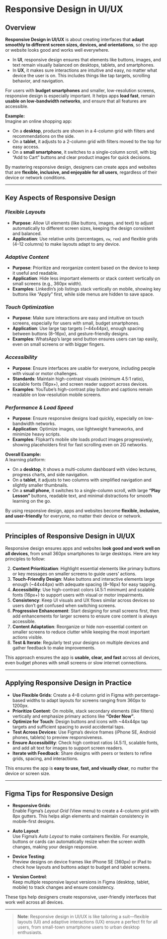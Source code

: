 # Responsive Design in UI/UX

## **Overview**

**Responsive Design in UI/UX** is about creating interfaces that **adapt smoothly to different screen sizes, devices, and orientations**, so the app or website looks good and works well everywhere.  

- In **UI**, responsive design ensures that elements like buttons, images, and text remain visually balanced on desktops, tablets, and smartphones.  
- In **UX**, it makes sure interactions are intuitive and easy, no matter what device the user is on. This includes things like tap targets, scrolling behavior, and navigation.  

For users with **budget smartphones** and smaller, low-resolution screens, responsive design is especially important. It helps apps **load fast**, remain **usable on low-bandwidth networks**, and ensure that all features are accessible.  

**Example:**  
Imagine an online shopping app:  
- On a **desktop**, products are shown in a 4-column grid with filters and recommendations on the side.  
- On a **tablet**, it adjusts to a 2-column grid with filters moved to the top for easy access.  
- On a **small smartphone**, it switches to a single-column scroll, with big “Add to Cart” buttons and clear product images for quick decisions. 

By mastering responsive design, designers can create apps and websites that are **flexible, inclusive, and enjoyable for all users**, regardless of their device or network conditions.

---

## **Key Aspects of Responsive Design**

### *Flexible Layouts*
- **Purpose**: Allow UI elements (like buttons, images, and text) to adjust automatically to different screen sizes, keeping the design consistent and balanced.  
- **Application**: Use relative units (percentages, `vw`, `rem`) and flexible grids (4–12 columns) to make layouts adapt to any device.

### *Adaptive Content*
- **Purpose**: Prioritize and reorganize content based on the device to keep it useful and readable.  
- **Application**: Hide less important elements or stack content vertically on small screens (e.g., 360px width).  
- **Examples**: LinkedIn’s job listings stack vertically on mobile, showing key buttons like “Apply” first, while side menus are hidden to save space.

### *Touch Optimization*
- **Purpose**: Make sure interactions are easy and intuitive on touch screens, especially for users with small, budget smartphones.  
- **Application**: Use large tap targets (~44x44px), enough spacing between buttons (8–16px), and gesture-friendly designs.  
- **Examples**: WhatsApp’s large send button ensures users can tap easily, even on small screens or with bigger fingers.

### *Accessibility*
- **Purpose**: Ensure interfaces are usable for everyone, including people with visual or motor challenges.  
- **Standards**: Maintain high-contrast visuals (minimum 4.5:1 ratio), scalable fonts (16px+), and screen reader support across devices.  
- **Examples**: YouTube’s high-contrast play button and captions remain readable on low-resolution mobile screens.

### *Performance & Load Speed*
- **Purpose**: Ensure responsive designs load quickly, especially on low-bandwidth networks.  
- **Application**: Optimize images, use lightweight frameworks, and minimize heavy scripts.  
- **Examples**: Flipkart’s mobile site loads product images progressively, showing placeholders first for fast scrolling even on 2G networks.

**Overall Example:**  
A learning platform:  
- On a **desktop**, it shows a multi-column dashboard with video lectures, progress charts, and side navigation.  
- On a **tablet**, it adjusts to two columns with simplified navigation and slightly smaller thumbnails.  
- On a **small phone**, it switches to a single-column scroll, with large **“Play Lesson”** buttons, readable text, and minimal distractions for smooth learning on the go.

By using responsive design, apps and websites become **flexible, inclusive, and user-friendly** for everyone, no matter their device or network.

---

## **Principles of Responsive Design in UI/UX**

Responsive design ensures apps and websites **look good and work well on all devices**, from small 360px smartphones to large desktops. Here are key principles to follow:


2. **Content Prioritization**: Highlight essential elements like primary buttons or key messages on smaller screens to guide users’ actions.  
3. **Touch-Friendly Design**: Make buttons and interactive elements large enough (~44x44px) with adequate spacing (8–16px) for easy tapping.  
4. **Accessibility**: Use high-contrast colors (4.5:1 minimum) and scalable fonts (16px+) to support users with visual or motor impairments.   
6. **Consistency**: Keep UI visuals and UX flows similar across devices so users don’t get confused when switching screens.  
7. **Progressive Enhancement**: Start designing for small screens first, then add enhancements for larger screens to ensure core content is always accessible.   
9. **Content Adaptation**: Reorganize or hide non-essential content on smaller screens to reduce clutter while keeping the most important actions visible.  
10. **Test & Iterate**: Regularly test your designs on multiple devices and gather feedback to make improvements. 

This approach ensures the app is **usable, clear, and fast** across all devices, even budget phones with small screens or slow internet connections.

---

## **Applying Responsive Design in Practice**

- **Use Flexible Grids**: Create a 4–8 column grid in Figma with percentage-based widths to adapt layouts for screens ranging from 360px to 1200px.  
- **Prioritize Content**: On mobile, stack secondary elements (like filters) vertically and emphasize primary actions like **“Order Now”**.  
- **Optimize for Touch**: Design buttons and icons with ~44x44px tap targets and sufficient spacing to avoid accidental taps.  
- **Test Across Devices**: Use Figma’s device frames (iPhone SE, Android phones, tablets) to preview responsiveness.  
- **Ensure Accessibility**: Check high contrast ratios (4.5:1), scalable fonts, and add alt text for images to support screen readers.  
- **Iterate with Feedback**: Share designs with peers or testers to refine grids, spacing, and interactions.

This ensures the app is **easy to use, fast, and visually clear**, no matter the device or screen size.

---

## **Figma Tips for Responsive Design**

- **Responsive Grids**:  
  Enable Figma’s *Layout Grid* (View menu) to create a 4-column grid with 8px gutters. This helps align elements and maintain consistency in mobile-first designs.  

- **Auto Layout**:  
  Use Figma’s *Auto Layout* to make containers flexible. For example, buttons or cards can automatically resize when the screen width changes, making your design responsive.  

- **Device Testing**:  
  Preview designs on device frames like iPhone SE (360px) or iPad to check how layouts and buttons adapt to budget and tablet screens.

- **Version Control**:  
  Keep multiple responsive layout versions in Figma (desktop, tablet, mobile) to track changes and ensure consistency. 

These tips help designers create responsive, user-friendly interfaces that work well across all devices.

---

> **Note**: Responsive design in UI/UX is like tailoring a suit—flexible layouts (UI) and adaptive interactions (UX) ensure a perfect fit for all users, from small-town smartphone users to urban desktop enthusiasts.